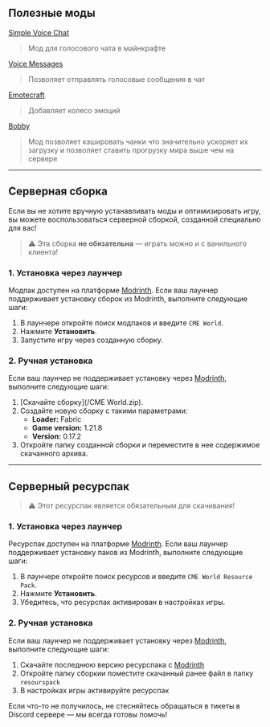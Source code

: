## Полезные моды
[Simple Voice Chat](https://modrinth.com/plugin/simple-voice-chat)
> Мод для голосового чата в майнкрафте

[Voice Messages](https://modrinth.com/plugin/voicemessages)
> Позволяет отправлять голосовые сообщения в чат

[Emotecraft](https://modrinth.com/plugin/emotecraft)
> Добавляет колесо эмоций

[Bobby](https://modrinth.com/mod/bobby)
> Мод позволяет кэшировать чанки что значительно ускоряет их загрузку и позволяет ставить прогрузку мира выше чем на сервере

---

## Серверная сборка
Если вы не хотите вручную устанавливать моды и оптимизировать игру, вы можете воспользоваться серверной сборкой, созданной специально для вас!

> ⚠️ Эта сборка **не обязательна** — играть можно и с ванильного клиента!

### 1. Установка через лаунчер
Модпак доступен на платформе [Modrinth](https://modrinth.com). Если ваш лаунчер поддерживает установку сборок из Modrinth, выполните следующие шаги:

1. В лаунчере откройте поиск модпаков и введите `CME World`.
2. Нажмите **Установить**.
3. Запустите игру через созданную сборку.
### 2. Ручная установка
Если ваш лаунчер не поддерживает установку через [Modrinth](https://modrinth.com), выполните следующие шаги:

1. [Скачайте сборку](/CME World.zip).
2. Создайте новую сборку с такими параметрами:  
   - **Loader:** Fabric  
   - **Game version:** 1.21.8
   - **Version:** 0.17.2
3. Откройте папку созданной сборки и переместите в нее содержимое скачанного архива.

---

## Серверный ресурспак
> ⚠️ Этот ресурспак является обязательным для скачивания!
### 1. Установка через лаунчер
Ресурспак доступен на платформе [Modrinth](https://modrinth.com/resourcepack/cme-world-resourse-pack). Если ваш лаунчер поддерживает установку паков из Modrinth, выполните следующие шаги:

1. В лаунчере откройте поиск ресурсов и введите `CME World Resource Pack`.
2. Нажмите **Установить**.
3. Убедитесь, что ресурспак активирован в настройках игры.
### 2. Ручная установка
Если ваш лаунчер не поддерживает установку через [Modrinth](https://modrinth.com), выполните следующие шаги:

1. Скачайте последнюю версию ресурспака с [Modrinth](https://modrinth.com/resourcepack/cme-world-resourse-pack)
2. Откройте папку сборкии поместите скачанный ранее файл в папку `resourspack`
3. В настройках игры активируйте ресурспак

Если что-то не получилось, не стесняйтесь обращаться в тикеты в Discord сервере  — мы всегда готовы помочь!
